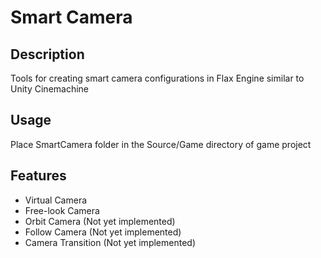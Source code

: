 ﻿# Smart Camera
## Description
Tools for creating smart camera configurations in Flax
Engine similar to Unity Cinemachine

## Usage
Place SmartCamera folder in the Source/Game directory
of game project

## Features
- Virtual Camera
- Free-look Camera
- Orbit Camera (Not yet implemented)
- Follow Camera (Not yet implemented)
- Camera Transition (Not yet implemented)
